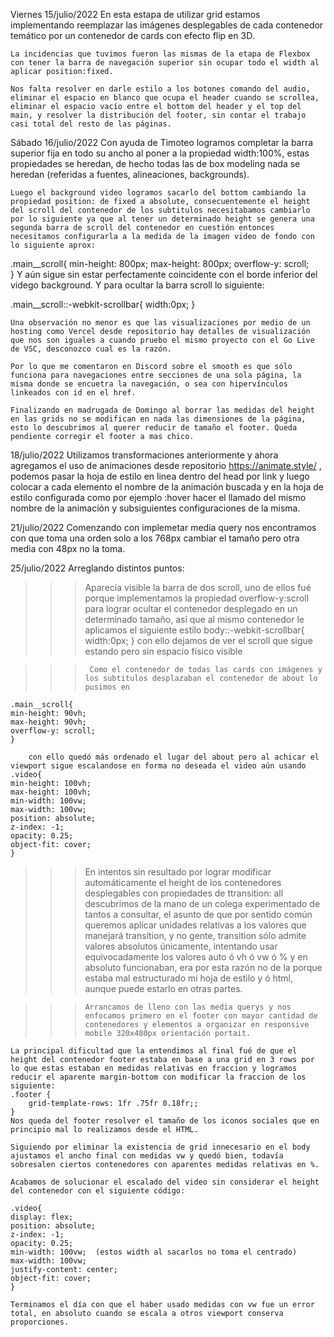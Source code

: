 Viernes 15/julio/2022
    En esta estapa de utilizar grid estamos implementando reemplazar las imágenes desplegables de cada contenedor temático por un contenedor de cards con efecto flip en 3D.

    La incidencias que tuvimos fueron las mismas de la etapa de Flexbox con tener la barra de navegación superior sin ocupar todo el width al aplicar position:fixed.

    Nos falta resolver en darle estilo a los botones comando del audio, eliminar el espacio en blanco que ocupa el header cuando se scrollea, eliminar el espacio vacío entre el bottom del header y el top del main, y resolver la distribución del footer, sin contar el trabajo casi total del resto de las páginas.


Sábado 16/julio/2022
    Con ayuda de Timoteo logramos completar la barra superior fija en todo su ancho al poner a la propiedad width:100%, estas propiedades se heredan, de hecho todas las de box modeling nada se heredan (referidas a fuentes, alineaciones, backgrounds).

    Luego el background video logramos sacarlo del bottom cambiando la propiedad position: de fixed a absolute, consecuentemente el height del scroll del contenedor de los subtitulos necesitabamos cambiarlo por lo siguiente ya que al tener un determinado height se genera una segunda barra de scroll del contenedor en cuestión entonces necesitamos configurarla a la medida de la imagen video de fondo con lo siguiente aprox:
.main__scroll{
    min-height: 800px;
    max-height: 800px;
    overflow-y: scroll;   
}
Y aún sigue sin estar perfectamente coincidente con el borde inferior del vidego background.
    Y para ocultar la barra scroll lo siguiente:

.main__scroll::-webkit-scrollbar{
    width:0px;
}

    Una observación no menor es que las visualizaciones por medio de un hosting como Vercel desde repositorio hay detalles de visualización que nos son iguales a cuando pruebo el mismo proyecto con el Go Live de VSC, desconozco cual es la razón.

    Por lo que me comentaron en Discord sobre el smooth es que sólo funciona para navegaciones entre secciones de una sola página, la misma donde se encuetra la navegación, o sea con hipervínculos linkeados con id en el href.

    Finalizando en madrugada de Domingo al borrar las medidas del height en las grids no se modifican en nada las dimensiones de la página, esto lo descubrimos al querer reducir de tamaño el footer. Queda pendiente corregir el footer a mas chico.

18/julio/2022
    Utilizamos transformaciones anteriormente y ahora agregamos el uso de animaciones desde repositorio https://animate.style/ , podemos pasar la hoja de estilo en linea dentro del head por link y luego colocar a cada elemento el nombre de la animación buscada y en la hoja de estilo configurada como por ejemplo :hover hacer el llamado del mismo nombre de la animación y subsiguientes configuraciones de la misma.
    
21/julio/2022
    Comenzando con implemetar media query nos encontramos con que toma una orden solo a los 768px cambiar el tamaño pero otra media con 48px no la toma.
    
25/julio/2022
    Arreglando distintos puntos:
>>>    Aparecía visible la barra de dos scroll, uno de ellos fué porque implementamos la propiedad overflow-y:scroll para lograr ocultar el contenedor desplegado en un determinado tamaño, así que al mismo contenedor le aplicamos el siguiente estilo 
        body::-webkit-scrollbar{
    width:0px;
    }
        con ello dejamos de ver el scroll que sigue estando pero sin espacio físico visible

>>>      Como el contenedor de todas las cards con imágenes y los subtitulos desplazaban el contenedor de about lo pusimos en 
    .main__scroll{
    min-height: 90vh;
    max-height: 90vh;
    overflow-y: scroll;
    }

        con ello quedó más ordenado el lugar del about pero al achicar el viewport sigue escalandose en forma no deseada el video aún usando
    .video{
    min-height: 100vh;
    max-height: 100vh;
    min-width: 100vw;
    max-width: 100vw;
    position: absolute;
    z-index: -1;
    opacity: 0.25;
    object-fit: cover;
    }
>>>    En intentos sin resultado por lograr modificar automáticamente el height de los contenedores desplegables con propiedades de ttransition: all   descubrimos de la mano de un colega experimentado de tantos a consultar, el asunto de que por sentido común queremos aplicar unidades relativas a los valores que manejará transition, y no gente, transition sólo admite valores absolutos únicamente, intentando usar equivocadamente los valores auto ó vh ó vw ó % y en absoluto funcionaban, era por esta razón no de la porque estaba mal estructurado mi hoja de estilo y ó html, aunque puede estarlo en otras partes.

>>>     Arrancamos de lleno con las media querys y nos enfocamos primero en el footer con mayor cantidad de contenedores y elementos a organizar en responsive mobile 320x480px orientación portait.
    La principal dificultad que la entendimos al final fué de que el height del contenedor footer estaba en base a una grid en 3 rows por lo que estas estaban en medidas relativas en fraccion y logramos reducir el aparente margin-bottom con modificar la fraccion de los siguiente:
    .footer {
        grid-template-rows: 1fr .75fr 0.18fr;;
    }
    Nos queda del footer resolver el tamaño de los iconos sociales que en principio mal lo realizamos desde el HTML.
    
    Siguiendo por eliminar la existencia de grid innecesario en el body ajustamos el ancho final con medidas vw y quedó bien, todavía sobresalen ciertos contenedores con aparentes medidas relativas en %.

    Acabamos de solucionar el escalado del video sin considerar el height del contenedor con el siguiente código:

    .video{
    display: flex;    
    position: absolute;
    z-index: -1;
    opacity: 0.25;
    min-width: 100vw;  (estos width al sacarlos no toma el centrado)
    max-width: 100vw;
    justify-content: center;
    object-fit: cover;
    }

    Terminamos el día con que el haber usado medidas con vw fue un error total, en absoluto cuando se escala a otros viewport conserva proporciones.
    